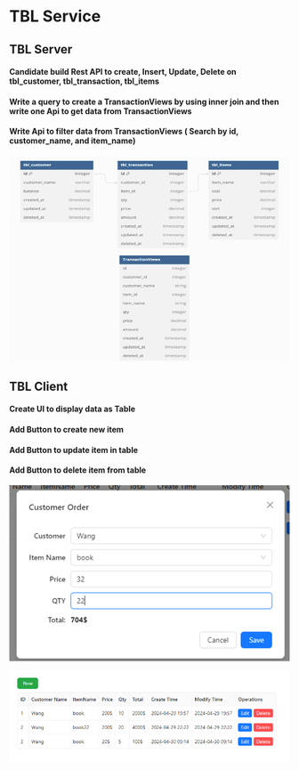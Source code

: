 # TBL Service

## TBL Server

#### Candidate build Rest API to create, Insert, Update, Delete on tbl_customer, tbl_transaction, tbl_items

#### Write a query to create a TransactionViews by using inner join and then write one Api to get data from TransactionViews

#### Write Api to filter data from TransactionViews ( Search by id, customer_name, and item_name)

![data_structure](./tbl-client/public/data_structure.png)

## TBL Client

#### Create UI to display data as Table

#### Add Button to create new item

#### Add Button to update item in table

#### Add Button to delete item from table

![modal](./tbl-client/public/modal.png)

![transactionview](./tbl-client/public/transactionview.png)